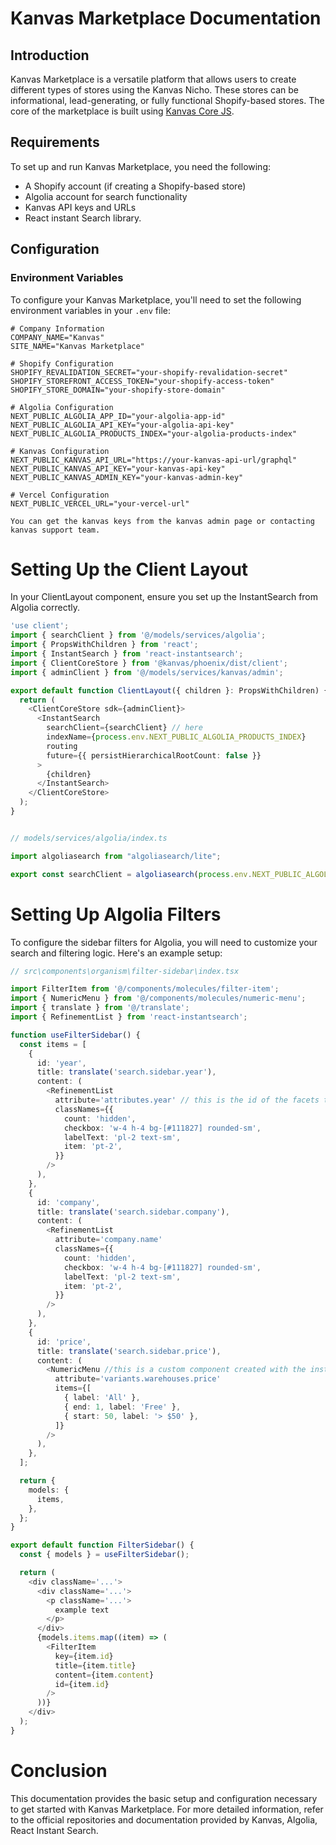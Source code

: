 # Kanvas Marketplace Documentation

## Introduction
Kanvas Marketplace is a versatile platform that allows users to create different types of stores using the Kanvas Nicho. These stores can be informational, lead-generating, or fully functional Shopify-based stores. The core of the marketplace is built using [Kanvas Core JS](https://github.com/bakaphp/kanvas-core-js).

## Requirements
To set up and run Kanvas Marketplace, you need the following:

- A Shopify account (if creating a Shopify-based store)
- Algolia account for search functionality
- Kanvas API keys and URLs
- React instant Search library.

## Configuration

### Environment Variables
To configure your Kanvas Marketplace, you'll need to set the following environment variables in your `.env` file:

```shell
# Company Information
COMPANY_NAME="Kanvas"
SITE_NAME="Kanvas Marketplace"

# Shopify Configuration
SHOPIFY_REVALIDATION_SECRET="your-shopify-revalidation-secret"
SHOPIFY_STOREFRONT_ACCESS_TOKEN="your-shopify-access-token"
SHOPIFY_STORE_DOMAIN="your-shopify-store-domain"

# Algolia Configuration
NEXT_PUBLIC_ALGOLIA_APP_ID="your-algolia-app-id"
NEXT_PUBLIC_ALGOLIA_API_KEY="your-algolia-api-key"
NEXT_PUBLIC_ALGOLIA_PRODUCTS_INDEX="your-algolia-products-index"

# Kanvas Configuration
NEXT_PUBLIC_KANVAS_API_URL="https://your-kanvas-api-url/graphql"
NEXT_PUBLIC_KANVAS_API_KEY="your-kanvas-api-key"
NEXT_PUBLIC_KANVAS_ADMIN_KEY="your-kanvas-admin-key"

# Vercel Configuration
NEXT_PUBLIC_VERCEL_URL="your-vercel-url"

You can get the kanvas keys from the kanvas admin page or contacting kanvas support team.
```


# Setting Up the Client Layout
In your ClientLayout component, ensure you set up the InstantSearch from Algolia correctly.

```typescript
'use client';
import { searchClient } from '@/models/services/algolia';
import { PropsWithChildren } from 'react';
import { InstantSearch } from 'react-instantsearch';
import { ClientCoreStore } from '@kanvas/phoenix/dist/client';
import { adminClient } from '@/models/services/kanvas/admin';

export default function ClientLayout({ children }: PropsWithChildren) {
  return (
    <ClientCoreStore sdk={adminClient}>
      <InstantSearch
        searchClient={searchClient} // here
        indexName={process.env.NEXT_PUBLIC_ALGOLIA_PRODUCTS_INDEX}
        routing
        future={{ persistHierarchicalRootCount: false }}
      >
        {children}
      </InstantSearch>
    </ClientCoreStore>
  );
}


// models/services/algolia/index.ts

import algoliasearch from "algoliasearch/lite";

export const searchClient = algoliasearch(process.env.NEXT_PUBLIC_ALGOLIA_APP_ID!, process.env.NEXT_PUBLIC_ALGOLIA_API_KEY!);
```
# Setting Up Algolia Filters
To configure the sidebar filters for Algolia, you will need to customize your search and filtering logic. Here's an example setup:

```typescript
// src\components\organism\filter-sidebar\index.tsx

import FilterItem from '@/components/molecules/filter-item';
import { NumericMenu } from '@/components/molecules/numeric-menu';
import { translate } from '@/translate';
import { RefinementList } from 'react-instantsearch';

function useFilterSidebar() {
  const items = [
    {
      id: 'year',
      title: translate('search.sidebar.year'),
      content: (
        <RefinementList
          attribute='attributes.year' // this is the id of the facets that are created on algolia
          classNames={{
            count: 'hidden',
            checkbox: 'w-4 h-4 bg-[#111827] rounded-sm',
            labelText: 'pl-2 text-sm',
            item: 'pt-2',
          }}
        />
      ),
    },
    {
      id: 'company',
      title: translate('search.sidebar.company'),
      content: (
        <RefinementList
          attribute='company.name'
          classNames={{
            count: 'hidden',
            checkbox: 'w-4 h-4 bg-[#111827] rounded-sm',
            labelText: 'pl-2 text-sm',
            item: 'pt-2',
          }}
        />
      ),
    },
    {
      id: 'price',
      title: translate('search.sidebar.price'),
      content: (
        <NumericMenu //this is a custom component created with the instant search hooks
          attribute='variants.warehouses.price'
          items={[
            { label: 'All' },
            { end: 1, label: 'Free' },
            { start: 50, label: '> $50' },
          ]}
        />
      ),
    },
  ];

  return {
    models: {
      items,
    },
  };
}

export default function FilterSidebar() {
  const { models } = useFilterSidebar();

  return (
    <div className='...'>
      <div className='...'>
        <p className='...'>
          example text
        </p>
      </div>
      {models.items.map((item) => (
        <FilterItem
          key={item.id}
          title={item.title}
          content={item.content}
          id={item.id}
        />
      ))}
    </div>
  );
}
```

# Conclusion
This documentation provides the basic setup and configuration necessary to get started with Kanvas Marketplace. For more detailed information, refer to the official repositories and documentation provided by Kanvas, Algolia, React Instant Search.